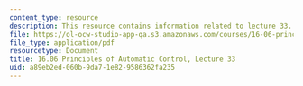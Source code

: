 ```yaml
---
content_type: resource
description: This resource contains information related to lecture 33.
file: https://ol-ocw-studio-app-qa.s3.amazonaws.com/courses/16-06-principles-of-automatic-control-fall-2012/a89eb2ed060b9da71e829586362fa235_MIT16_06F12_Lecture_33.pdf
file_type: application/pdf
resourcetype: Document
title: 16.06 Principles of Automatic Control, Lecture 33
uid: a89eb2ed-060b-9da7-1e82-9586362fa235
---
```


